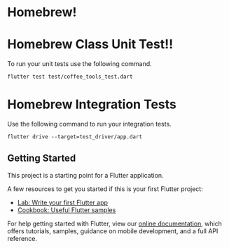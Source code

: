 
# Homebrew! 

# Homebrew Class Unit Test!!

To run your unit tests use the following command.

```console
flutter test test/coffee_tools_test.dart
```

# Homebrew Integration Tests

Use the following command to run your integration tests.

```console
flutter drive --target=test_driver/app.dart
```

## Getting Started

This project is a starting point for a Flutter application.

A few resources to get you started if this is your first Flutter project:

- [Lab: Write your first Flutter app](https://flutter.dev/docs/get-started/codelab)
- [Cookbook: Useful Flutter samples](https://flutter.dev/docs/cookbook)

For help getting started with Flutter, view our
[online documentation](https://flutter.dev/docs), which offers tutorials,
samples, guidance on mobile development, and a full API reference.
